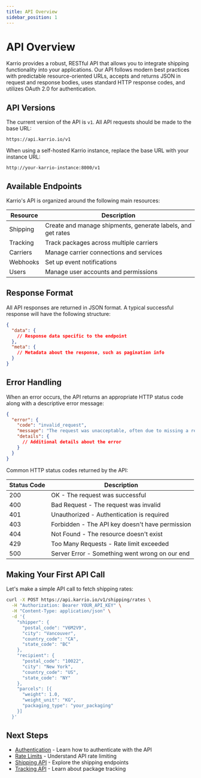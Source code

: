 ```yaml
---
title: API Overview
sidebar_position: 1
---
```


# API Overview

Karrio provides a robust, RESTful API that allows you to integrate shipping functionality into your applications. Our API follows modern best practices with predictable resource-oriented URLs, accepts and returns JSON in request and response bodies, uses standard HTTP response codes, and utilizes OAuth 2.0 for authentication.

## API Versions

The current version of the API is `v1`. All API requests should be made to the base URL:

```
https://api.karrio.io/v1
```

When using a self-hosted Karrio instance, replace the base URL with your instance URL:

```
http://your-karrio-instance:8000/v1
```

## Available Endpoints

Karrio's API is organized around the following main resources:

| Resource | Description |
|----------|-------------|
| Shipping | Create and manage shipments, generate labels, and get rates |
| Tracking | Track packages across multiple carriers |
| Carriers | Manage carrier connections and services |
| Webhooks | Set up event notifications |
| Users | Manage user accounts and permissions |

## Response Format

All API responses are returned in JSON format. A typical successful response will have the following structure:

```json
{
  "data": {
    // Response data specific to the endpoint
  },
  "meta": {
    // Metadata about the response, such as pagination info
  }
}
```

## Error Handling

When an error occurs, the API returns an appropriate HTTP status code along with a descriptive error message:

```json
{
  "error": {
    "code": "invalid_request",
    "message": "The request was unacceptable, often due to missing a required parameter.",
    "details": {
      // Additional details about the error
    }
  }
}
```

Common HTTP status codes returned by the API:

| Status Code | Description |
|-------------|-------------|
| 200 | OK - The request was successful |
| 400 | Bad Request - The request was invalid |
| 401 | Unauthorized - Authentication is required |
| 403 | Forbidden - The API key doesn't have permission |
| 404 | Not Found - The resource doesn't exist |
| 429 | Too Many Requests - Rate limit exceeded |
| 500 | Server Error - Something went wrong on our end |

## Making Your First API Call

Let's make a simple API call to fetch shipping rates:

```bash
curl -X POST https://api.karrio.io/v1/shipping/rates \
  -H "Authorization: Bearer YOUR_API_KEY" \
  -H "Content-Type: application/json" \
  -d '{
    "shipper": {
      "postal_code": "V6M2V9",
      "city": "Vancouver",
      "country_code": "CA",
      "state_code": "BC"
    },
    "recipient": {
      "postal_code": "10022",
      "city": "New York",
      "country_code": "US",
      "state_code": "NY"
    },
    "parcels": [{
      "weight": 1.0,
      "weight_unit": "KG",
      "packaging_type": "your_packaging"
    }]
  }'
```

## Next Steps

- [Authentication](/docs/api/authentication) - Learn how to authenticate with the API
- [Rate Limits](/docs/api/rate-limits) - Understand API rate limiting
- [Shipping API](/docs/api/shipping) - Explore the shipping endpoints
- [Tracking API](/docs/api/tracking) - Learn about package tracking
